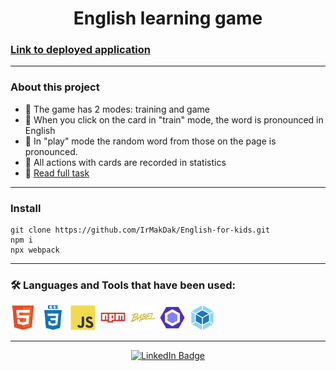 <h1 align="center">
  English learning game
</h1>

### [Link to deployed application](https://irmakdak.github.io/English-for-kids/)

---

### About this project
- 🌱 The game has 2 modes: training and game
- 🌼 When you click on the card in "train" mode, the word is pronounced in English
- 🌸 In "play" mode the random word from those on the page is pronounced.
- 📝 All actions with cards are recorded in statistics
- 📄 [Read full task](https://github.com/rolling-scopes-school/js-fe-course-en/blob/main/tasks/english-for-kids/english-for-kids.md)

---

### Install
```
git clone https://github.com/IrMakDak/English-for-kids.git
npm i
npx webpack
```

---

### :hammer_and_wrench: Languages and Tools that have been used:

<div>
  <img src="https://github.com/devicons/devicon/blob/master/icons/html5/html5-original.svg" title="HTML5" alt="HTML" width="40" height="40"/>&nbsp;
  <img src="https://github.com/devicons/devicon/blob/master/icons/css3/css3-plain-wordmark.svg"  title="CSS3" alt="CSS" width="40" height="40"/>&nbsp;
  <img src="https://github.com/devicons/devicon/blob/master/icons/javascript/javascript-original.svg" title="JavaScript" alt="JavaScript" width="40" height="40"/>&nbsp;
  <img src="https://github.com/devicons/devicon/blob/master/icons/npm/npm-original-wordmark.svg" title="npm" alt="npm" width="40" height="40"/>&nbsp;
  <img src="https://github.com/devicons/devicon/blob/master/icons/babel/babel-original.svg" title="babel" alt="babel" width="40" height="40"/>&nbsp;
  <img src="https://github.com/devicons/devicon/blob/master/icons/eslint/eslint-original.svg" title="babel" alt="babel" width="40" height="40"/>&nbsp;
  <img src="https://github.com/devicons/devicon/blob/master/icons/webpack/webpack-original.svg" title="babel" alt="babel" width="40" height="40"/>&nbsp;
</div>

---

<div id="badges" align="center">
  <a href="https://www.linkedin.com/in/ir-makedonskaya-ximkd/">
    <img src="https://img.shields.io/badge/LinkedIn-blue?style=for-the-badge&logo=linkedin&logoColor=white" alt="LinkedIn Badge"/>
  </a>
</div>
